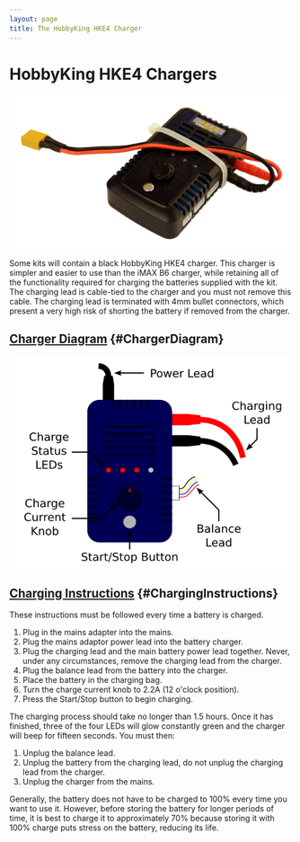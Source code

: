 ```yaml
---
layout: page
title: The HobbyKing HKE4 Charger
---
```


HobbyKing HKE4 Chargers
=======================

![hobby king e4 charger](/images/content/kit/battery_charger_HKE4.png "A HobbyKing E4 battery charger")

Some kits will contain a black HobbyKing HKE4 charger.
This charger is simpler and easier to use than the iMAX B6 charger,
 while retaining all of the functionality required for charging the batteries supplied with the kit.
The charging lead is cable-tied to the charger and you must not remove this cable.
The charging lead is terminated with 4mm bullet connectors, which present a very high risk of shorting the battery if removed from the charger.

[Charger Diagram](#ChargerDiagram) {#ChargerDiagram}
------------------

![hobby king e4 charger diagram](/images/content/kit/battery_charger_hke4_diagram.png "HKE4 battery charger diagram")

[Charging Instructions](#ChargingInstructions) {#ChargingInstructions}
------------------

These instructions must be followed every time a battery is charged.

1.   Plug in the mains adapter into the mains.
1.   Plug the mains adaptor power lead into the battery charger.
1.   Plug the charging lead and the main battery power lead together.
     Never, under any circumstances, remove the charging lead from the charger.
1.   Plug the balance lead from the battery into the charger.
1.   Place the battery in the charging bag.
1.   Turn the charge current knob to 2.2A (12 o'clock position).
1.   Press the Start/Stop button to begin charging.

The charging process should take no longer than 1.5 hours.
Once it has finished, three of the four LEDs will glow constantly green and the charger will beep for fifteen seconds.
You must then:

1.   Unplug the balance lead.
1.   Unplug the battery from the charging lead, do not unplug the charging lead from the charger.
1.   Unplug the charger from the mains.

Generally, the battery does not have to be charged to 100% every time you want
to use it. However, before storing the battery for longer periods of time, it
is best to charge it to approximately 70% because storing it with 100% charge
puts stress on the battery, reducing its life.
